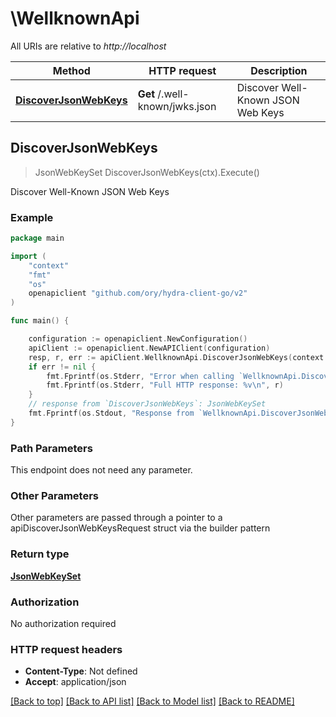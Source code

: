 # \WellknownApi

All URIs are relative to *http://localhost*

Method | HTTP request | Description
------------- | ------------- | -------------
[**DiscoverJsonWebKeys**](WellknownApi.md#DiscoverJsonWebKeys) | **Get** /.well-known/jwks.json | Discover Well-Known JSON Web Keys



## DiscoverJsonWebKeys

> JsonWebKeySet DiscoverJsonWebKeys(ctx).Execute()

Discover Well-Known JSON Web Keys



### Example

```go
package main

import (
	"context"
	"fmt"
	"os"
	openapiclient "github.com/ory/hydra-client-go/v2"
)

func main() {

	configuration := openapiclient.NewConfiguration()
	apiClient := openapiclient.NewAPIClient(configuration)
	resp, r, err := apiClient.WellknownApi.DiscoverJsonWebKeys(context.Background()).Execute()
	if err != nil {
		fmt.Fprintf(os.Stderr, "Error when calling `WellknownApi.DiscoverJsonWebKeys``: %v\n", err)
		fmt.Fprintf(os.Stderr, "Full HTTP response: %v\n", r)
	}
	// response from `DiscoverJsonWebKeys`: JsonWebKeySet
	fmt.Fprintf(os.Stdout, "Response from `WellknownApi.DiscoverJsonWebKeys`: %v\n", resp)
}
```

### Path Parameters

This endpoint does not need any parameter.

### Other Parameters

Other parameters are passed through a pointer to a apiDiscoverJsonWebKeysRequest struct via the builder pattern


### Return type

[**JsonWebKeySet**](JsonWebKeySet.md)

### Authorization

No authorization required

### HTTP request headers

- **Content-Type**: Not defined
- **Accept**: application/json

[[Back to top]](#) [[Back to API list]](../README.md#documentation-for-api-endpoints)
[[Back to Model list]](../README.md#documentation-for-models)
[[Back to README]](../README.md)

